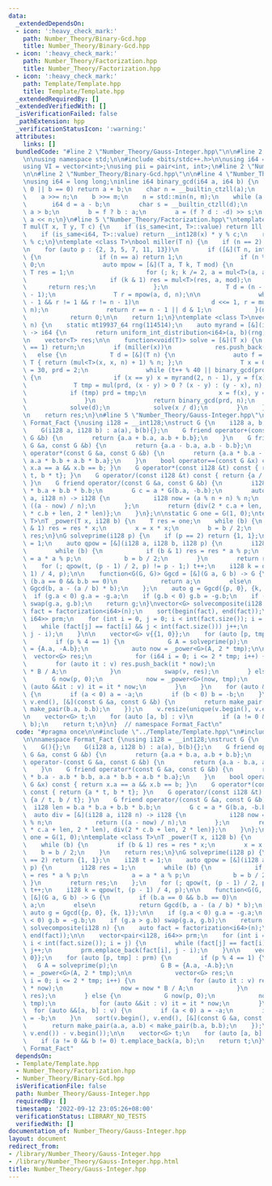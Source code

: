 ```yaml
---
data:
  _extendedDependsOn:
  - icon: ':heavy_check_mark:'
    path: Number_Theory/Binary-Gcd.hpp
    title: Number_Theory/Binary-Gcd.hpp
  - icon: ':heavy_check_mark:'
    path: Number_Theory/Factorization.hpp
    title: Number_Theory/Factorization.hpp
  - icon: ':heavy_check_mark:'
    path: Template/Template.hpp
    title: Template/Template.hpp
  _extendedRequiredBy: []
  _extendedVerifiedWith: []
  _isVerificationFailed: false
  _pathExtension: hpp
  _verificationStatusIcon: ':warning:'
  attributes:
    links: []
  bundledCode: "#line 2 \"Number_Theory/Gauss-Integer.hpp\"\n\n#line 2 \"Template/Template.hpp\"\
    \n\nusing namespace std;\n\n#include <bits/stdc++.h>\n\nusing i64 = long long;\n\
    using VI = vector<int>;\nusing pii = pair<int, int>;\n#line 2 \"Number_Theory/Factorization.hpp\"\
    \n\n#line 2 \"Number_Theory/Binary-Gcd.hpp\"\n\n#line 4 \"Number_Theory/Binary-Gcd.hpp\"\
    \nusing i64 = long long;\ninline i64 binary_gcd(i64 a, i64 b) {\n    if (a ==\
    \ 0 || b == 0) return a + b;\n    char n = __builtin_ctzll(a);\n    char m = __builtin_ctzll(b);\n\
    \    a >>= n;\n    b >>= m;\n    n = std::min(n, m);\n    while (a != b) {\n \
    \       i64 d = a - b;\n        char s = __builtin_ctzll(d);\n        bool f =\
    \ a > b;\n        b = f ? b : a;\n        a = (f ? d : -d) >> s;\n    }\n    return\
    \ a << n;\n}\n#line 5 \"Number_Theory/Factorization.hpp\"\ntemplate <class T>\n\
    T mul(T x, T y, T c) {\n    if (is_same<int, T>::value) return 1ll * x * y % c;\n\
    \    if (is_same<i64, T>::value) return __int128(x) * y % c;\n    return x * y\
    \ % c;\n}\ntemplate <class T>\nbool miller(T n) {\n    if (n == 2) return 1;\n\
    \n    for (auto p : {2, 3, 5, 7, 11, 13})\n        if ([&](T n, int a) -> bool\
    \ {\n                if (n == a) return 1;\n                if (n % 2 == 0) return\
    \ 0;\n                auto mpow = [&](T a, T k, T mod) {\n                   \
    \ T res = 1;\n                    for (; k; k /= 2, a = mul<T>(a, a, mod))\n \
    \                       if (k & 1) res = mul<T>(res, a, mod);\n              \
    \      return res;\n                };\n                T d = (n - 1) >> __builtin_ctzll(n\
    \ - 1);\n                T r = mpow(a, d, n);\n\n                while (d < n\
    \ - 1 && r != 1 && r != n - 1)\n                    d <<= 1, r = mul<T>(r, r,\
    \ n);\n                return r == n - 1 || d & 1;\n            }(n, p) == 0)\n\
    \            return 0;\n\n    return 1;\n}\ntemplate <class T>\nvector<T> factorization(T\
    \ n) {\n    static mt19937_64 rng(114514);\n    auto myrand = [&](i64 a, i64 b)\
    \ -> i64 {\n        return uniform_int_distribution<i64>(a, b)(rng);\n    };\n\
    \n    vector<T> res;\n\n    function<void(T)> solve = [&](T x) {\n        if (x\
    \ == 1) return;\n        if (miller(x))\n            res.push_back(x);\n     \
    \   else {\n            T d = [&](T n) {\n                auto f = [&](T x) ->\
    \ T { return (mul<T>(x, x, n) + 1) % n; };\n                T x = 0, y = 0, t\
    \ = 30, prd = 2;\n                while (t++ % 40 || binary_gcd(prd, n) == 1)\
    \ {\n                    if (x == y) x = myrand(2, n - 1), y = f(x);\n       \
    \             T tmp = mul(prd, (x - y) > 0 ? (x - y) : (y - x), n);\n        \
    \            if (tmp) prd = tmp;\n                    x = f(x), y = f(f(y));\n\
    \                }\n                return binary_gcd(prd, n);\n            }(x);\n\
    \            solve(d);\n            solve(x / d);\n        }\n    };\n\n    solve(n);\n\
    \n    return res;\n}\n#line 5 \"Number_Theory/Gauss-Integer.hpp\"\n\nnamespace\
    \ Format_Fact {\nusing i128 = __int128;\nstruct G {\n    i128 a, b;\n    G(){};\n\
    \    G(i128 a, i128 b) : a(a), b(b){};\n    G friend operator+(const G &a, const\
    \ G &b) {\n        return {a.a + b.a, a.b + b.b};\n    }\n    G friend operator-(const\
    \ G &a, const G &b) {\n        return {a.a - b.a, a.b - b.b};\n    }\n    G friend\
    \ operator*(const G &a, const G &b) {\n        return {a.a * b.a - a.b * b.b,\
    \ a.a * b.b + a.b * b.a};\n    }\n    bool operator==(const G &x) const { return\
    \ x.a == a && x.b == b; }\n    G operator*(const i128 &t) const { return {a *\
    \ t, b * t}; }\n    G operator/(const i128 &t) const { return {a / t, b / t};\
    \ }\n    G friend operator/(const G &a, const G &b) {\n        i128 len = b.a\
    \ * b.a + b.b * b.b;\n        G c = a * G(b.a, -b.b);\n        auto div = [&](i128\
    \ a, i128 n) -> i128 {\n            i128 now = (a % n + n) % n;\n            return\
    \ ((a - now) / n);\n        };\n        return {div(2 * c.a + len, 2 * len), div(2\
    \ * c.b + len, 2 * len)};\n    }\n};\n\nstatic G one = G(1, 0);\ntemplate <class\
    \ T>\nT _power(T x, i128 b) {\n    T res = one;\n    while (b) {\n        if (b\
    \ & 1) res = res * x;\n        x = x * x;\n        b = b / 2;\n    }\n    return\
    \ res;\n}\nG solveprime(i128 p) {\n    if (p == 2) return {1, 1};\n    i128 t\
    \ = 1;\n    auto qpow = [&](i128 a, i128 b, i128 p) {\n        i128 res = 1;\n\
    \        while (b) {\n            if (b & 1) res = res * a % p;\n            a\
    \ = a * a % p;\n            b = b / 2;\n        }\n        return res;\n    };\n\
    \    for (; qpow(t, (p - 1) / 2, p) != p - 1;) t++;\n    i128 k = qpow(t, (p -\
    \ 1) / 4, p);\n\n    function<G(G, G)> Ggcd = [&](G a, G b) -> G {\n        if\
    \ (b.a == 0 && b.b == 0)\n            return a;\n        else\n            return\
    \ Ggcd(b, a - (a / b) * b);\n    };\n    auto g = Ggcd({p, 0}, {k, 1});\n\n  \
    \  if (g.a < 0) g.a = -g.a;\n    if (g.b < 0) g.b = -g.b;\n    if (g.a > g.b)\
    \ swap(g.a, g.b);\n    return g;\n}\nvector<G> solvecomposite(i128 n) {\n    auto\
    \ fact = factorization<i64>(n);\n    sort(begin(fact), end(fact));\n\n    vector<pair<i128,\
    \ i64>> prm;\n    for (int i = 0, j = 0; i < int(fact.size()); i = j) {\n    \
    \    while (fact[j] == fact[i] && j < int(fact.size())) j++;\n        prm.emplace_back(fact[i],\
    \ j - i);\n    }\n\n    vector<G> v{{1, 0}};\n    for (auto [p, tmp] : prm) {\n\
    \        if (p % 4 == 1) {\n            G A = solveprime(p);\n            G B\
    \ = {A.a, -A.b};\n            auto now = _power<G>(A, 2 * tmp);\n\n          \
    \  vector<G> res;\n            for (i64 i = 0; i <= 2 * tmp; i++) {\n        \
    \        for (auto it : v) res.push_back(it * now);\n                now = now\
    \ * B / A;\n            }\n            swap(v, res);\n        } else {\n     \
    \       G now(p, 0);\n            now = _power<G>(now, tmp);\n            for\
    \ (auto &&it : v) it = it * now;\n        }\n    }\n    for (auto &&[a, b] : v)\
    \ {\n        if (a < 0) a = -a;\n        if (b < 0) b = -b;\n    }\n    sort(v.begin(),\
    \ v.end(), [&](const G &a, const G &b) {\n        return make_pair(a.a, a.b) <\
    \ make_pair(b.a, b.b);\n    });\n    v.resize(unique(v.begin(), v.end()) - v.begin());\n\
    \n    vector<G> t;\n    for (auto [a, b] : v)\n        if (a != 0 && b != 0) t.emplace_back(a,\
    \ b);\n    return t;\n}\n}  // namespace Format_Fact\n"
  code: "#pragma once\n\n#include \"../Template/Template.hpp\"\n#include \"Factorization.hpp\"\
    \n\nnamespace Format_Fact {\nusing i128 = __int128;\nstruct G {\n    i128 a, b;\n\
    \    G(){};\n    G(i128 a, i128 b) : a(a), b(b){};\n    G friend operator+(const\
    \ G &a, const G &b) {\n        return {a.a + b.a, a.b + b.b};\n    }\n    G friend\
    \ operator-(const G &a, const G &b) {\n        return {a.a - b.a, a.b - b.b};\n\
    \    }\n    G friend operator*(const G &a, const G &b) {\n        return {a.a\
    \ * b.a - a.b * b.b, a.a * b.b + a.b * b.a};\n    }\n    bool operator==(const\
    \ G &x) const { return x.a == a && x.b == b; }\n    G operator*(const i128 &t)\
    \ const { return {a * t, b * t}; }\n    G operator/(const i128 &t) const { return\
    \ {a / t, b / t}; }\n    G friend operator/(const G &a, const G &b) {\n      \
    \  i128 len = b.a * b.a + b.b * b.b;\n        G c = a * G(b.a, -b.b);\n      \
    \  auto div = [&](i128 a, i128 n) -> i128 {\n            i128 now = (a % n + n)\
    \ % n;\n            return ((a - now) / n);\n        };\n        return {div(2\
    \ * c.a + len, 2 * len), div(2 * c.b + len, 2 * len)};\n    }\n};\n\nstatic G\
    \ one = G(1, 0);\ntemplate <class T>\nT _power(T x, i128 b) {\n    T res = one;\n\
    \    while (b) {\n        if (b & 1) res = res * x;\n        x = x * x;\n    \
    \    b = b / 2;\n    }\n    return res;\n}\nG solveprime(i128 p) {\n    if (p\
    \ == 2) return {1, 1};\n    i128 t = 1;\n    auto qpow = [&](i128 a, i128 b, i128\
    \ p) {\n        i128 res = 1;\n        while (b) {\n            if (b & 1) res\
    \ = res * a % p;\n            a = a * a % p;\n            b = b / 2;\n       \
    \ }\n        return res;\n    };\n    for (; qpow(t, (p - 1) / 2, p) != p - 1;)\
    \ t++;\n    i128 k = qpow(t, (p - 1) / 4, p);\n\n    function<G(G, G)> Ggcd =\
    \ [&](G a, G b) -> G {\n        if (b.a == 0 && b.b == 0)\n            return\
    \ a;\n        else\n            return Ggcd(b, a - (a / b) * b);\n    };\n   \
    \ auto g = Ggcd({p, 0}, {k, 1});\n\n    if (g.a < 0) g.a = -g.a;\n    if (g.b\
    \ < 0) g.b = -g.b;\n    if (g.a > g.b) swap(g.a, g.b);\n    return g;\n}\nvector<G>\
    \ solvecomposite(i128 n) {\n    auto fact = factorization<i64>(n);\n    sort(begin(fact),\
    \ end(fact));\n\n    vector<pair<i128, i64>> prm;\n    for (int i = 0, j = 0;\
    \ i < int(fact.size()); i = j) {\n        while (fact[j] == fact[i] && j < int(fact.size()))\
    \ j++;\n        prm.emplace_back(fact[i], j - i);\n    }\n\n    vector<G> v{{1,\
    \ 0}};\n    for (auto [p, tmp] : prm) {\n        if (p % 4 == 1) {\n         \
    \   G A = solveprime(p);\n            G B = {A.a, -A.b};\n            auto now\
    \ = _power<G>(A, 2 * tmp);\n\n            vector<G> res;\n            for (i64\
    \ i = 0; i <= 2 * tmp; i++) {\n                for (auto it : v) res.push_back(it\
    \ * now);\n                now = now * B / A;\n            }\n            swap(v,\
    \ res);\n        } else {\n            G now(p, 0);\n            now = _power<G>(now,\
    \ tmp);\n            for (auto &&it : v) it = it * now;\n        }\n    }\n  \
    \  for (auto &&[a, b] : v) {\n        if (a < 0) a = -a;\n        if (b < 0) b\
    \ = -b;\n    }\n    sort(v.begin(), v.end(), [&](const G &a, const G &b) {\n \
    \       return make_pair(a.a, a.b) < make_pair(b.a, b.b);\n    });\n    v.resize(unique(v.begin(),\
    \ v.end()) - v.begin());\n\n    vector<G> t;\n    for (auto [a, b] : v)\n    \
    \    if (a != 0 && b != 0) t.emplace_back(a, b);\n    return t;\n}\n}  // namespace\
    \ Format_Fact"
  dependsOn:
  - Template/Template.hpp
  - Number_Theory/Factorization.hpp
  - Number_Theory/Binary-Gcd.hpp
  isVerificationFile: false
  path: Number_Theory/Gauss-Integer.hpp
  requiredBy: []
  timestamp: '2022-09-12 23:05:26+08:00'
  verificationStatus: LIBRARY_NO_TESTS
  verifiedWith: []
documentation_of: Number_Theory/Gauss-Integer.hpp
layout: document
redirect_from:
- /library/Number_Theory/Gauss-Integer.hpp
- /library/Number_Theory/Gauss-Integer.hpp.html
title: Number_Theory/Gauss-Integer.hpp
---
```

